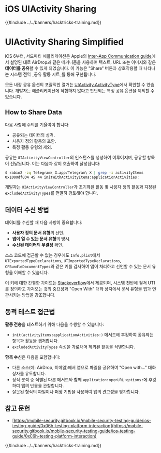 # iOS UIActivity Sharing

{{#include ../../banners/hacktricks-training.md}}

# UIActivity Sharing Simplified

iOS 6부터, 서드파티 애플리케이션은 Apple의 [Inter-App Communication guide](https://developer.apple.com/library/archive/documentation/iPhone/Conceptual/iPhoneOSProgrammingGuide/Inter-AppCommunication/Inter-AppCommunication.html#//apple_ref/doc/uid/TP40007072-CH6-SW3)에서 설명된 대로 AirDrop과 같은 메커니즘을 사용하여 텍스트, URL 또는 이미지와 같은 **데이터를 공유**할 수 있게 되었습니다. 이 기능은 "Share" 버튼과 상호작용할 때 나타나는 시스템 전역 _공유 활동 시트_를 통해 구현됩니다.

모든 내장 공유 옵션의 포괄적인 열거는 [UIActivity.ActivityType](https://developer.apple.com/documentation/uikit/uiactivity/activitytype)에서 확인할 수 있습니다. 개발자는 애플리케이션에 적합하지 않다고 판단되는 특정 공유 옵션을 제외할 수 있습니다.

## **How to Share Data**

다음 사항에 주의를 기울여야 합니다:

- 공유되는 데이터의 성격.
- 사용자 정의 활동의 포함.
- 특정 활동 유형의 제외.

공유는 `UIActivityViewController`의 인스턴스를 생성하여 이루어지며, 공유할 항목이 전달됩니다. 이는 다음과 같이 호출하여 달성됩니다:
```bash
$ rabin2 -zq Telegram\ X.app/Telegram\ X | grep -i activityItems
0x1000df034 45 44 initWithActivityItems:applicationActivities:
```
개발자는 `UIActivityViewController`가 초기화된 활동 및 사용자 정의 활동과 지정된 `excludedActivityTypes`를 면밀히 검토해야 합니다.

## **데이터 수신 방법**

데이터를 수신할 때 다음 사항이 중요합니다:

- **사용자 정의 문서 유형**의 선언.
- **앱이 열 수 있는 문서 유형**의 명시.
- **수신된 데이터의 무결성** 확인.

소스 코드에 접근할 수 없는 경우에도 `Info.plist`에서 `UTExportedTypeDeclarations`, `UTImportedTypeDeclarations`, `CFBundleDocumentTypes`와 같은 키를 검사하여 앱이 처리하고 선언할 수 있는 문서 유형을 이해할 수 있습니다.

이 키에 대한 간결한 가이드는 [Stackoverflow](https://stackoverflow.com/questions/21937978/what-are-utimportedtypedeclarations-and-utexportedtypedeclarations-used-for-on-i)에서 제공되며, 시스템 전반에 걸쳐 UTI를 정의하고 가져오는 것의 중요성과 "Open With" 대화 상자에서 문서 유형을 앱과 연관시키는 방법을 강조합니다.

## 동적 테스트 접근법

**활동 전송**을 테스트하기 위해 다음을 수행할 수 있습니다:

- `init(activityItems:applicationActivities:)` 메서드에 후킹하여 공유되는 항목과 활동을 캡처합니다.
- `excludedActivityTypes` 속성을 가로채어 제외된 활동을 식별합니다.

**항목 수신**은 다음을 포함합니다:

- 다른 소스(예: AirDrop, 이메일)에서 앱으로 파일을 공유하여 "Open with..." 대화 상자를 유도합니다.
- 정적 분석 중 식별된 다른 메서드와 함께 `application:openURL:options:`에 후킹하여 앱의 반응을 관찰합니다.
- 잘못된 형식의 파일이나 퍼징 기법을 사용하여 앱의 견고성을 평가합니다.

## 참고 문헌

- [https://mobile-security.gitbook.io/mobile-security-testing-guide/ios-testing-guide/0x06h-testing-platform-interaction](https://mobile-security.gitbook.io/mobile-security-testing-guide/ios-testing-guide/0x06h-testing-platform-interaction)

{{#include ../../banners/hacktricks-training.md}}
